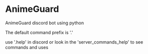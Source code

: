 # AnimeGuard
AnimeGuard discord bot using python

The default command prefix is '.'

use '.help' in discord or look in the 'server_commands_help' to see commands and uses
